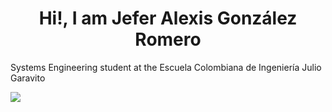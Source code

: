 <h1 align="center">Hi!, I am Jefer Alexis González Romero</h1>
<p  align ="left">Systems Engineering student at the Escuela Colombiana de Ingeniería Julio Garavito</p>
<a href="https://github.com/AlexisGR117/github-readme-stats">
  <img align="center" src="https://github-readme-stats.vercel.app/api/top-langs/?username=AlexisGR117&layout=compact" />
</a>
